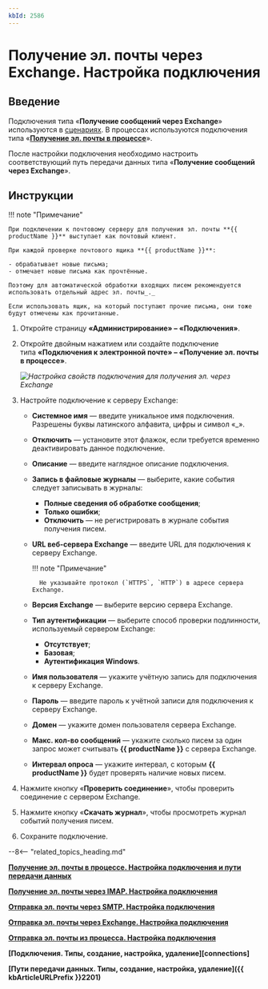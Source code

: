 ```yaml
---
kbId: 2586
---
```


# Получение эл. почты через Exchange. Настройка подключения

## Введение

Подключения типа «**Получение сообщений через Exchange**» используются в [сценариях](scenario_configure.md). В процессах используются подключения типа «[**Получение эл. почты в процессе**](process_receiving_connection.md)».

После настройки подключения необходимо настроить соответствующий путь передачи данных типа «**Получение сообщений через Exchange**».

## Инструкции

!!! note "Примечание"

    При подключении к почтовому серверу для получения эл. почты **{{ productName }}** выступает как почтовый клиент.

    При каждой проверке почтового ящика **{{ productName }}**:

    - обрабатывает новые письма;
    - отмечает новые письма как прочтённые.

    Поэтому для автоматической обработки входящих писем рекомендуется использовать отдельный адрес эл. почты_._

    Если использовать ящик, на который поступают прочие письма, они тоже будут отмечены как прочитанные.

1. Откройте страницу **«Администрирование» – «Подключения»**.
2. Откройте двойным нажатием или создайте подключение типа **«Подключения к электронной почте» – «Получение эл. почты в процессе»**.

    _![Настройка свойств подключения для получения эл. через Exchange](exchange_receiving_connection_settings.png)_

3. Настройте подключение к серверу Exchange:
    - **Системное имя** — введите уникальное имя подключения. Разрешены буквы латинского алфавита, цифры и символ «_».
    - **Отключить** — установите этот флажок, если требуется временно деактивировать данное подключение.
    - **Описание** — введите наглядное описание подключения.
    - **Запись в файловые журналы** — выберите, какие события следует записывать в журналы:
        - **Полные сведения об обработке сообщения**;
        - **Только ошибки**;
        - **Отключить** — не регистрировать в журнале события получения писем.
    - **URL веб-сервера Exchange** — введите URL для подключения к серверу Exchange.

        !!! note "Примечание"

            Не указывайте протокол (`HTTPS`, `HTTP`) в адресе сервера Exchange.

    - **Версия Exchange** — выберите версию сервера Exchange.
    - **Тип аутентификации** — выберите способ проверки подлинности, используемый сервером Exchange:
        - **Отсутствует**;
        - **Базовая**;
        - **Аутентификация Windows**.
    - **Имя пользователя** — укажите учётную запись для подключения к серверу Exchange.
    - **Пароль** — введите пароль к учётной записи для подключения к серверу Exchange.
    - **Домен** — укажите домен пользователя сервера Exchange.
    - **Макс. кол-во сообщений** — укажите сколько писем за один запрос может считывать **{{ productName }}** с сервера Exchange.
    - **Интервал опроса** — укажите интервал, с которым **{{ productName }}** будет проверять наличие новых писем.
4. Нажмите кнопку «**Проверить соединение**», чтобы проверить соединение с сервером Exchange.
5. Нажмите кнопку «**Скачать журнал**», чтобы просмотреть журнал событий получения писем.
6. Сохраните подключение.

--8<-- "related_topics_heading.md"

**[Получение эл. почты в процессе. Настройка подключения и пути передачи данных](process_receiving_connection.md)**

**[Получение эл. почты через IMAP. Настройка подключения](imap_receiving_connection.md)**

**[Отправка эл. почты через SMTP. Настройка подключения](smtp_sending_connection.md)**

**[Отправка эл. почты через Exchange. Настройка подключения](exchange_sending_connection.md)**

**[Отправка эл. почты из процесса. Настройка подключения](process_sending_connection.md)**

**[Подключения. Типы, создание, настройка, удаление][connections]**

**[Пути передачи данных. Типы, создание, настройка, удаление]({{ kbArticleURLPrefix }}2201)**

